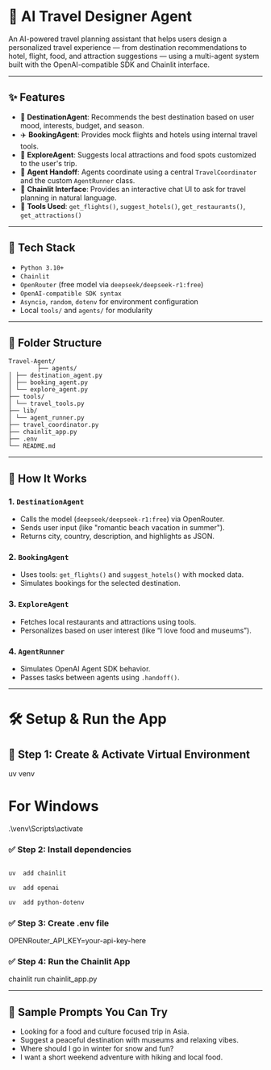 # 🧳 AI Travel Designer Agent

An AI-powered travel planning assistant that helps users design a personalized travel experience — from destination recommendations to hotel, flight, food, and attraction suggestions — using a multi-agent system built with the OpenAI-compatible SDK and Chainlit interface.

---

## ✨ Features

- 🧠 **DestinationAgent**: Recommends the best destination based on user mood, interests, budget, and season.
- ✈️ **BookingAgent**: Provides mock flights and hotels using internal travel tools.
- 🎯 **ExploreAgent**: Suggests local attractions and food spots customized to the user's trip.
- 🤝 **Agent Handoff**: Agents coordinate using a central `TravelCoordinator` and the custom `AgentRunner` class.
- 💬 **Chainlit Interface**: Provides an interactive chat UI to ask for travel planning in natural language.
- 🔧 **Tools Used**: `get_flights()`, `suggest_hotels()`, `get_restaurants()`, `get_attractions()`

---

## 🧩 Tech Stack

- `Python 3.10+`
- `Chainlit`
- `OpenRouter` (free model via `deepseek/deepseek-r1:free`)
- `OpenAI-compatible SDK syntax`
- `Asyncio`, `random`, `dotenv` for environment configuration
- Local `tools/` and `agents/` for modularity

---

## 📁 Folder Structure

```
Travel-Agent/
        ├── agents/
│ ├── destination_agent.py
│ ├── booking_agent.py
│ └── explore_agent.py
├── tools/
│ └── travel_tools.py
├── lib/
│ └── agent_runner.py
├── travel_coordinator.py
├── chainlit_app.py
├── .env
└── README.md

```


---

## 🤖 How It Works

### 1. `DestinationAgent`
- Calls the model (`deepseek/deepseek-r1:free`) via OpenRouter.
- Sends user input (like "romantic beach vacation in summer").
- Returns city, country, description, and highlights as JSON.

### 2. `BookingAgent`
- Uses tools: `get_flights()` and `suggest_hotels()` with mocked data.
- Simulates bookings for the selected destination.

### 3. `ExploreAgent`
- Fetches local restaurants and attractions using tools.
- Personalizes based on user interest (like “I love food and museums”).

### 4. `AgentRunner`
- Simulates OpenAI Agent SDK behavior.
- Passes tasks between agents using `.handoff()`.

---

# 🛠 Setup & Run the App

## 🔹 Step 1: Create & Activate Virtual Environment

uv venv
# For Windows
.\venv\Scripts\activate

### ✅ Step 2: Install dependencies
```bash

uv  add chainlit

uv  add openai 

uv  add python-dotenv

```

### ✅ Step 3: Create .env file

OPENRouter_API_KEY=your-api-key-here

### ✅ Step 4: Run the Chainlit App

chainlit run chainlit_app.py

---

## 💬 Sample Prompts You Can Try

- Looking for a food and culture focused trip in Asia.
- Suggest a peaceful destination with museums and relaxing vibes.
- Where should I go in winter for snow and fun?
- I want a short weekend adventure with hiking and local food.

